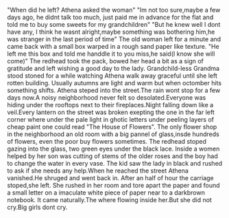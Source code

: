 "When did he left? Athena asked the woman"
"Im not too sure,maybe a few days ago, he didnt talk too much, just paid me in advance for the flat and told me to buy some sweets for my grandchildren"
"But he knew well I dont have any, I think he wasnt alright,maybe something was bothering him,he was stranger in the last period of time"
The old woman left for a minute and came back with a small box warped in a rough sand paper like texture. 
"He left me this box and told me handdle it to you miss,he said(I know she will come)"
The redhead took the pack, bowed her head a bit as a sign of gratitude and left wishing a good day to the lady.
Grandchild-less Grandma stood stoned for a while watching Athena walk away graceful until she left rotten building.
Usually autumns are light and warm but when octomber hits something shifts.
Athena steped into the street.The rain wont stop for a few days now.A noisy neighborhood never felt so desolated.Everyone was hiding under the rooftops next to their 
fireplaces.Night falling down like a veil.Every lantern on the street was broken exepting the one in the far left corner where under the pale light in ghotic letters under peeling layers of cheap paint one could read "The House of Flowers".
The only flower shop in the neighborhood an old room with a big pannel of glass,insde hundreds of flowers, even the poor buy flowers sometimes.
The redhead stoped gazing into the glass, two green eyes under the black lace.
Inside a women helped by her son  was cutting of stems of the older roses and the boy had to change the water in every vase.
The kid saw the lady in black and rushed to ask if she needs any help.When he reached the street Athena vanished.He shruged and went back in.
After an half of hour the carriage stoped,she left.
She rushed in her room and tore apart the paper and found a small letter on a imaculate white piece of paper near to a darkbrown notebook.
It came naturally.The where flowing inside her.But she did not cry.Big girls dont cry.
